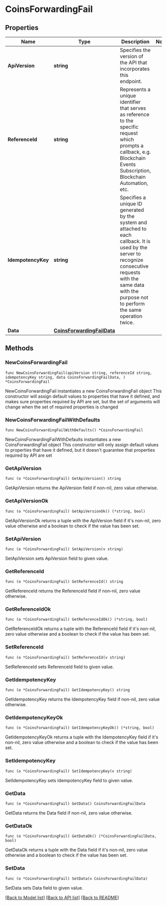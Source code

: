 # CoinsForwardingFail

## Properties

Name | Type | Description | Notes
------------ | ------------- | ------------- | -------------
**ApiVersion** | **string** | Specifies the version of the API that incorporates this endpoint. | 
**ReferenceId** | **string** | Represents a unique identifier that serves as reference to the specific request which prompts a callback, e.g. Blockchain Events Subscription, Blockchain Automation, etc. | 
**IdempotencyKey** | **string** | Specifies a unique ID generated by the system and attached to each callback. It is used by the server to recognize consecutive requests with the same data with the purpose not to perform the same operation twice. | 
**Data** | [**CoinsForwardingFailData**](CoinsForwardingFailData.md) |  | 

## Methods

### NewCoinsForwardingFail

`func NewCoinsForwardingFail(apiVersion string, referenceId string, idempotencyKey string, data CoinsForwardingFailData, ) *CoinsForwardingFail`

NewCoinsForwardingFail instantiates a new CoinsForwardingFail object
This constructor will assign default values to properties that have it defined,
and makes sure properties required by API are set, but the set of arguments
will change when the set of required properties is changed

### NewCoinsForwardingFailWithDefaults

`func NewCoinsForwardingFailWithDefaults() *CoinsForwardingFail`

NewCoinsForwardingFailWithDefaults instantiates a new CoinsForwardingFail object
This constructor will only assign default values to properties that have it defined,
but it doesn't guarantee that properties required by API are set

### GetApiVersion

`func (o *CoinsForwardingFail) GetApiVersion() string`

GetApiVersion returns the ApiVersion field if non-nil, zero value otherwise.

### GetApiVersionOk

`func (o *CoinsForwardingFail) GetApiVersionOk() (*string, bool)`

GetApiVersionOk returns a tuple with the ApiVersion field if it's non-nil, zero value otherwise
and a boolean to check if the value has been set.

### SetApiVersion

`func (o *CoinsForwardingFail) SetApiVersion(v string)`

SetApiVersion sets ApiVersion field to given value.


### GetReferenceId

`func (o *CoinsForwardingFail) GetReferenceId() string`

GetReferenceId returns the ReferenceId field if non-nil, zero value otherwise.

### GetReferenceIdOk

`func (o *CoinsForwardingFail) GetReferenceIdOk() (*string, bool)`

GetReferenceIdOk returns a tuple with the ReferenceId field if it's non-nil, zero value otherwise
and a boolean to check if the value has been set.

### SetReferenceId

`func (o *CoinsForwardingFail) SetReferenceId(v string)`

SetReferenceId sets ReferenceId field to given value.


### GetIdempotencyKey

`func (o *CoinsForwardingFail) GetIdempotencyKey() string`

GetIdempotencyKey returns the IdempotencyKey field if non-nil, zero value otherwise.

### GetIdempotencyKeyOk

`func (o *CoinsForwardingFail) GetIdempotencyKeyOk() (*string, bool)`

GetIdempotencyKeyOk returns a tuple with the IdempotencyKey field if it's non-nil, zero value otherwise
and a boolean to check if the value has been set.

### SetIdempotencyKey

`func (o *CoinsForwardingFail) SetIdempotencyKey(v string)`

SetIdempotencyKey sets IdempotencyKey field to given value.


### GetData

`func (o *CoinsForwardingFail) GetData() CoinsForwardingFailData`

GetData returns the Data field if non-nil, zero value otherwise.

### GetDataOk

`func (o *CoinsForwardingFail) GetDataOk() (*CoinsForwardingFailData, bool)`

GetDataOk returns a tuple with the Data field if it's non-nil, zero value otherwise
and a boolean to check if the value has been set.

### SetData

`func (o *CoinsForwardingFail) SetData(v CoinsForwardingFailData)`

SetData sets Data field to given value.



[[Back to Model list]](../README.md#documentation-for-models) [[Back to API list]](../README.md#documentation-for-api-endpoints) [[Back to README]](../README.md)


